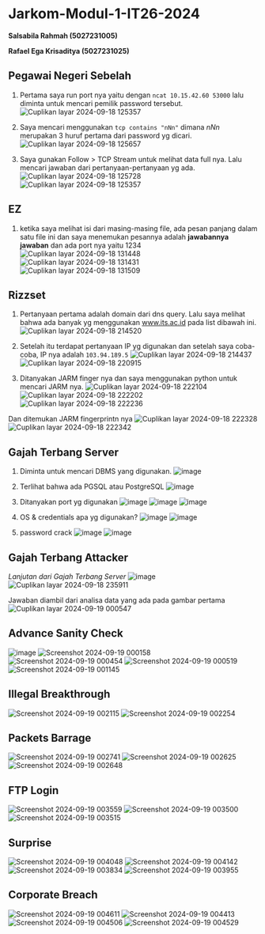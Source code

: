 # Jarkom-Modul-1-IT26-2024
**Salsabila Rahmah (5027231005)**

**Rafael Ega Krisaditya (5027231025)**

## Pegawai Negeri Sebelah
1. Pertama saya run port nya yaitu dengan ```ncat 10.15.42.60 53000``` lalu diminta untuk mencari pemilik password tersebut.
![Cuplikan layar 2024-09-18 125357](https://github.com/user-attachments/assets/76a97beb-f98d-47d9-b38f-493dc5a26ebe)

3. Saya mencari menggunakan ``` tcp contains "nNn" ``` dimana *nNn* merupakan 3 huruf pertama dari password yg dicari.
![Cuplikan layar 2024-09-18 125657](https://github.com/user-attachments/assets/3cca95db-195a-4783-960c-0b3e364c1f6c)

4. Saya gunakan Follow > TCP Stream untuk melihat data full nya. Lalu mencari jawaban dari pertanyaan-pertanyaan yg ada.
![Cuplikan layar 2024-09-18 125728](https://github.com/user-attachments/assets/826f7619-d5a3-4d28-b53a-296da6f4eb14)
![Cuplikan layar 2024-09-18 125357](https://github.com/user-attachments/assets/76a97beb-f98d-47d9-b38f-493dc5a26ebe)


## EZ
1. ketika saya melihat isi dari masing-masing file, ada pesan panjang dalam satu file ini dan saya menemukan pesannya adalah **jawabannya jawaban**
   dan ada port nya yaitu 1234
![Cuplikan layar 2024-09-18 131448](https://github.com/user-attachments/assets/45ade05c-d254-43cf-87f7-f8afc7043b22)
![Cuplikan layar 2024-09-18 131431](https://github.com/user-attachments/assets/b0e063fc-1c7d-47ba-9da8-e22911729696)
![Cuplikan layar 2024-09-18 131509](https://github.com/user-attachments/assets/cbda89e6-1b9d-4299-ac02-e31906d5d37f)

## Rizzset
1. Pertanyaan pertama adalah domain dari dns query. Lalu saya melihat bahwa ada banyak yg menggunakan www.its.ac.id pada list dibawah ini.
![Cuplikan layar 2024-09-18 214520](https://github.com/user-attachments/assets/4f6f203a-ffba-4e37-a862-eff79e9754bd)

3. Setelah itu terdapat pertanyaan IP yg digunakan dan setelah saya coba-coba, IP nya adalah ```103.94.189.5```
![Cuplikan layar 2024-09-18 214437](https://github.com/user-attachments/assets/588561c9-161d-43a1-a62b-05462bbea25b)
![Cuplikan layar 2024-09-18 220915](https://github.com/user-attachments/assets/37ec85d6-21a4-4cc8-9dd5-5cf715bf5a9d)

4. Ditanyakan JARM finger nya dan saya menggunakan python untuk mencari JARM nya.
![Cuplikan layar 2024-09-18 222104](https://github.com/user-attachments/assets/cb859e14-9244-405b-b7bc-4e8df40b68de)
![Cuplikan layar 2024-09-18 222202](https://github.com/user-attachments/assets/a8750a5b-53a5-46d6-88e9-dfc67c414c19)
![Cuplikan layar 2024-09-18 222236](https://github.com/user-attachments/assets/f87d4371-08c7-4b08-8d07-e187857f42fb)

Dan ditemukan JARM fingerprintn nya
![Cuplikan layar 2024-09-18 222328](https://github.com/user-attachments/assets/d87d85c6-1a03-4807-8eda-cf24159a27de)
![Cuplikan layar 2024-09-18 222342](https://github.com/user-attachments/assets/05289e2e-387c-4f1e-9b9a-718c0fe06252)

## Gajah Terbang Server
1. Diminta untuk mencari DBMS yang digunakan.
![image](https://github.com/user-attachments/assets/6852a909-c61a-4cd7-a879-8cc2bfa42246)

2. Terlihat bahwa ada PGSQL atau PostgreSQL
![image](https://github.com/user-attachments/assets/91820317-6ed9-4861-8e92-20f3a9d590fa)

3. Ditanyakan port yg digunakan
![image](https://github.com/user-attachments/assets/aca896f5-2835-4695-a447-59de12a3d7eb)
![image](https://github.com/user-attachments/assets/43c1960b-5cd3-437d-b7c8-f608b898045c)
![image](https://github.com/user-attachments/assets/5fe63f4e-07a7-44c5-8a3b-631e06ab8668)

4. OS & credentials apa yg digunakan?
![image](https://github.com/user-attachments/assets/3b21d4e0-028d-46a1-9d06-c457d551069a)
![image](https://github.com/user-attachments/assets/34dfdb0f-37bd-4a1e-9b38-11f8ad18448c)

5. password crack
![image](https://github.com/user-attachments/assets/5295c9fd-0652-4c4b-9066-2fab06b4cfc1)
![image](https://github.com/user-attachments/assets/309ea24a-a2cc-4bd4-ad00-42d693bede09)


## Gajah Terbang Attacker
*Lanjutan dari Gajah Terbang Server*
![image](https://github.com/user-attachments/assets/b67a20dd-ea60-46d1-be11-2c65dd3193d2)
![Cuplikan layar 2024-09-18 235911](https://github.com/user-attachments/assets/847841c9-bbe9-4714-aeb0-d84b9339f452)

Jawaban diambil dari analisa data yang ada pada gambar pertama
![Cuplikan layar 2024-09-19 000547](https://github.com/user-attachments/assets/fcc36c00-8858-4c93-b655-8059c9cebfb4)

## Advance Sanity Check
![image](https://github.com/user-attachments/assets/32db71d0-006c-410d-b614-0b68486a3ebb)
![Screenshot 2024-09-19 000158](https://github.com/user-attachments/assets/519c8ad4-10d0-4987-adc2-f31a546baabb)
![Screenshot 2024-09-19 000454](https://github.com/user-attachments/assets/1ee5a92b-b80a-4249-829c-af0287d6b81f)
![Screenshot 2024-09-19 000519](https://github.com/user-attachments/assets/fc3dd2cb-3b06-4e3c-9d6c-c1889ba2c732)
![Screenshot 2024-09-19 001145](https://github.com/user-attachments/assets/7bccada7-5b8d-4d6c-a968-51fbb3b2e51d)


## Illegal Breakthrough
![Screenshot 2024-09-19 002115](https://github.com/user-attachments/assets/047539c9-037b-487d-bd1c-32636fba895c)
![Screenshot 2024-09-19 002254](https://github.com/user-attachments/assets/edca712e-ee7f-4d1a-8a12-1c09fa05cbe9)


## Packets Barrage
![Screenshot 2024-09-19 002741](https://github.com/user-attachments/assets/e7e5a406-78c9-471d-b433-124c21c570e0)
![Screenshot 2024-09-19 002625](https://github.com/user-attachments/assets/3592b96e-4eb7-466c-a0df-ddced161f67b)
![Screenshot 2024-09-19 002648](https://github.com/user-attachments/assets/73c06544-0717-4c79-a37a-bc9a13e8c460)


## FTP Login
![Screenshot 2024-09-19 003559](https://github.com/user-attachments/assets/ef74a335-a8a0-469b-b09b-b7e0b6bcb448)
![Screenshot 2024-09-19 003500](https://github.com/user-attachments/assets/6783a398-80de-41db-9699-a0c5ec10a4c7)
![Screenshot 2024-09-19 003515](https://github.com/user-attachments/assets/525bc0b9-08b6-4876-9b07-c2df3d9e7ad2)


## Surprise
![Screenshot 2024-09-19 004048](https://github.com/user-attachments/assets/3642f17d-2b54-4145-aa61-aff103a86471)
![Screenshot 2024-09-19 004142](https://github.com/user-attachments/assets/c662619c-27e0-4483-9a5d-a92c12aac3ff)
![Screenshot 2024-09-19 003834](https://github.com/user-attachments/assets/9b5306c4-a2b0-45b3-883b-2bad661c0980)
![Screenshot 2024-09-19 003955](https://github.com/user-attachments/assets/1b240710-7711-4211-8a85-33acc5950409)


## Corporate Breach
![Screenshot 2024-09-19 004611](https://github.com/user-attachments/assets/77489707-7b5a-416f-be96-9f1f4d1b1d2e)
![Screenshot 2024-09-19 004413](https://github.com/user-attachments/assets/5d45fa10-a74d-41c4-b777-1fd9c0a33bf2)
![Screenshot 2024-09-19 004506](https://github.com/user-attachments/assets/88364e2b-3920-481a-bc06-d91a1ea4b2f5)
![Screenshot 2024-09-19 004529](https://github.com/user-attachments/assets/31f50028-39fb-4e91-b72e-8cd0ca901373)



